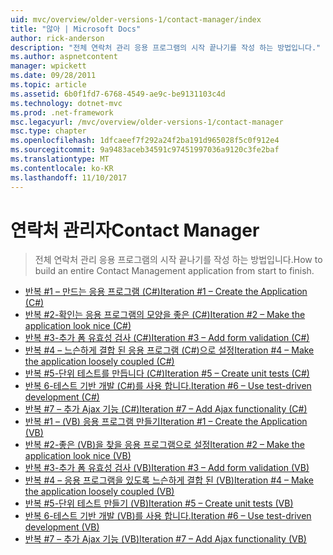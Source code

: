```yaml
---
uid: mvc/overview/older-versions-1/contact-manager/index
title: "않아 | Microsoft Docs"
author: rick-anderson
description: "전체 연락처 관리 응용 프로그램의 시작 끝나기를 작성 하는 방법입니다."
ms.author: aspnetcontent
manager: wpickett
ms.date: 09/28/2011
ms.topic: article
ms.assetid: 6b0f1fd7-6768-4549-ae9c-be9131103c4d
ms.technology: dotnet-mvc
ms.prod: .net-framework
msc.legacyurl: /mvc/overview/older-versions-1/contact-manager
msc.type: chapter
ms.openlocfilehash: 1dfcaeef7f292a24f2ba191d965028f5c0f912e4
ms.sourcegitcommit: 9a9483aceb34591c97451997036a9120c3fe2baf
ms.translationtype: MT
ms.contentlocale: ko-KR
ms.lasthandoff: 11/10/2017
---
```

<a name="contact-manager"></a><span data-ttu-id="027fb-103">연락처 관리자</span><span class="sxs-lookup"><span data-stu-id="027fb-103">Contact Manager</span></span>
====================
> <span data-ttu-id="027fb-104">전체 연락처 관리 응용 프로그램의 시작 끝나기를 작성 하는 방법입니다.</span><span class="sxs-lookup"><span data-stu-id="027fb-104">How to build an entire Contact Management application from start to finish.</span></span>


- [<span data-ttu-id="027fb-105">반복 #1 – 만드는 응용 프로그램 (C#)</span><span class="sxs-lookup"><span data-stu-id="027fb-105">Iteration #1 – Create the Application (C#)</span></span>](iteration-1-create-the-application-cs.md)
- [<span data-ttu-id="027fb-106">반복 #2-확인는 응용 프로그램의 모양을 좋은 (C#)</span><span class="sxs-lookup"><span data-stu-id="027fb-106">Iteration #2 – Make the application look nice (C#)</span></span>](iteration-2-make-the-application-look-nice-cs.md)
- [<span data-ttu-id="027fb-107">반복 #3-추가 폼 유효성 검사 (C#)</span><span class="sxs-lookup"><span data-stu-id="027fb-107">Iteration #3 – Add form validation (C#)</span></span>](iteration-3-add-form-validation-cs.md)
- [<span data-ttu-id="027fb-108">반복 #4 – 느슨하게 결합 된 응용 프로그램 (C#)으로 설정</span><span class="sxs-lookup"><span data-stu-id="027fb-108">Iteration #4 – Make the application loosely coupled (C#)</span></span>](iteration-4-make-the-application-loosely-coupled-cs.md)
- [<span data-ttu-id="027fb-109">반복 #5-단위 테스트를 만듭니다 (C#)</span><span class="sxs-lookup"><span data-stu-id="027fb-109">Iteration #5 – Create unit tests (C#)</span></span>](iteration-5-create-unit-tests-cs.md)
- [<span data-ttu-id="027fb-110">반복 6-테스트 기반 개발 (C#)를 사용 합니다.</span><span class="sxs-lookup"><span data-stu-id="027fb-110">Iteration #6 – Use test-driven development (C#)</span></span>](iteration-6-use-test-driven-development-cs.md)
- [<span data-ttu-id="027fb-111">반복 #7 – 추가 Ajax 기능 (C#)</span><span class="sxs-lookup"><span data-stu-id="027fb-111">Iteration #7 – Add Ajax functionality (C#)</span></span>](iteration-7-add-ajax-functionality-cs.md)
- [<span data-ttu-id="027fb-112">반복 #1 – (VB) 응용 프로그램 만들기</span><span class="sxs-lookup"><span data-stu-id="027fb-112">Iteration #1 – Create the Application (VB)</span></span>](iteration-1-create-the-application-vb.md)
- [<span data-ttu-id="027fb-113">반복 #2-좋은 (VB)을 찾을 응용 프로그램으로 설정</span><span class="sxs-lookup"><span data-stu-id="027fb-113">Iteration #2 – Make the application look nice (VB)</span></span>](iteration-2-make-the-application-look-nice-vb.md)
- [<span data-ttu-id="027fb-114">반복 #3-추가 폼 유효성 검사 (VB)</span><span class="sxs-lookup"><span data-stu-id="027fb-114">Iteration #3 – Add form validation (VB)</span></span>](iteration-3-add-form-validation-vb.md)
- [<span data-ttu-id="027fb-115">반복 #4 – 응용 프로그램을 있도록 느슨하게 결합 된 (VB)</span><span class="sxs-lookup"><span data-stu-id="027fb-115">Iteration #4 – Make the application loosely coupled (VB)</span></span>](iteration-4-make-the-application-loosely-coupled-vb.md)
- [<span data-ttu-id="027fb-116">반복 #5-단위 테스트 만들기 (VB)</span><span class="sxs-lookup"><span data-stu-id="027fb-116">Iteration #5 – Create unit tests (VB)</span></span>](iteration-5-create-unit-tests-vb.md)
- [<span data-ttu-id="027fb-117">반복 6-테스트 기반 개발 (VB)를 사용 합니다.</span><span class="sxs-lookup"><span data-stu-id="027fb-117">Iteration #6 – Use test-driven development (VB)</span></span>](iteration-6-use-test-driven-development-vb.md)
- [<span data-ttu-id="027fb-118">반복 #7 – 추가 Ajax 기능 (VB)</span><span class="sxs-lookup"><span data-stu-id="027fb-118">Iteration #7 – Add Ajax functionality (VB)</span></span>](iteration-7-add-ajax-functionality-vb.md)
